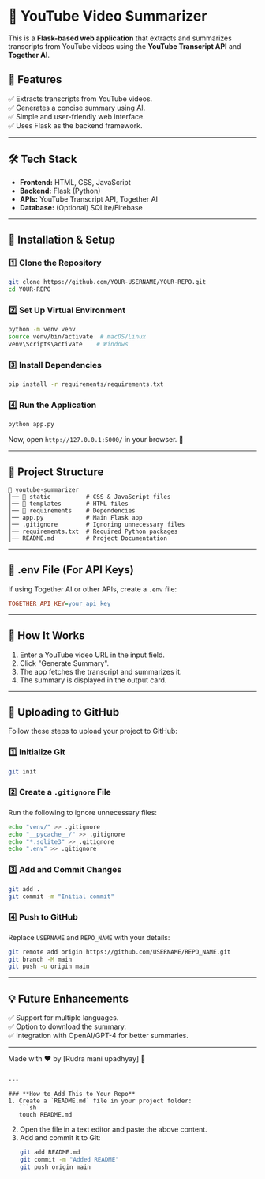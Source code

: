# 🎥 YouTube Video Summarizer  

This is a **Flask-based web application** that extracts and summarizes transcripts from YouTube videos using the **YouTube Transcript API** and **Together AI**.

## 🚀 Features  
✅ Extracts transcripts from YouTube videos.  
✅ Generates a concise summary using AI.  
✅ Simple and user-friendly web interface.  
✅ Uses Flask as the backend framework.  

---

## 🛠️ Tech Stack  
- **Frontend:** HTML, CSS, JavaScript  
- **Backend:** Flask (Python)  
- **APIs:** YouTube Transcript API, Together AI  
- **Database:** (Optional) SQLite/Firebase  

---

## 📌 Installation & Setup  

### 1️⃣ Clone the Repository  
```sh
git clone https://github.com/YOUR-USERNAME/YOUR-REPO.git
cd YOUR-REPO
```

### 2️⃣ Set Up Virtual Environment  
```sh
python -m venv venv
source venv/bin/activate  # macOS/Linux
venv\Scripts\activate    # Windows
```

### 3️⃣ Install Dependencies  
```sh
pip install -r requirements/requirements.txt
```

### 4️⃣ Run the Application  
```sh
python app.py
```
Now, open `http://127.0.0.1:5000/` in your browser. 🎉

---

## 📂 Project Structure  
```
📁 youtube-summarizer
│── 📁 static          # CSS & JavaScript files  
│── 📁 templates       # HTML files  
│── 📁 requirements    # Dependencies  
│── app.py            # Main Flask app  
│── .gitignore        # Ignoring unnecessary files  
│── requirements.txt  # Required Python packages  
│── README.md         # Project Documentation  
```

---

## 📜 .env File (For API Keys)  
If using Together AI or other APIs, create a `.env` file:  

```ini
TOGETHER_API_KEY=your_api_key
```

---

## 🌟 How It Works  
1. Enter a YouTube video URL in the input field.  
2. Click "Generate Summary".  
3. The app fetches the transcript and summarizes it.  
4. The summary is displayed in the output card.  

---

## 🚀 Uploading to GitHub  
Follow these steps to upload your project to GitHub:  

### 1️⃣ Initialize Git  
```sh
git init
```

### 2️⃣ Create a `.gitignore` File  
Run the following to ignore unnecessary files:  

```sh
echo "venv/" >> .gitignore
echo "__pycache__/" >> .gitignore
echo "*.sqlite3" >> .gitignore
echo ".env" >> .gitignore
```

### 3️⃣ Add and Commit Changes  
```sh
git add .
git commit -m "Initial commit"
```

### 4️⃣ Push to GitHub  
Replace `USERNAME` and `REPO_NAME` with your details:  

```sh
git remote add origin https://github.com/USERNAME/REPO_NAME.git
git branch -M main
git push -u origin main
```

---

## 💡 Future Enhancements  
✅ Support for multiple languages.  
✅ Option to download the summary.  
✅ Integration with OpenAI/GPT-4 for better summaries.  

---



Made with ❤️ by [Rudra mani upadhyay] 🚀  
```

---

### **How to Add This to Your Repo**
1. Create a `README.md` file in your project folder:  
   ```sh
   touch README.md
   ```
2. Open the file in a text editor and paste the above content.
3. Add and commit it to Git:
   ```sh
   git add README.md
   git commit -m "Added README"
   git push origin main
   ```
